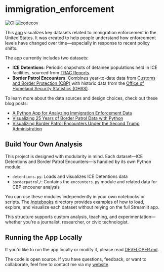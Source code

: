 # immigration_enforcement
[![CI](https://github.com/arilamstein/immigration_enforcement/actions/workflows/lint.yml/badge.svg)](https://github.com/arilamstein/immigration_enforcement/actions/workflows/lint.yml)
[![codecov](https://codecov.io/gh/arilamstein/immigration_enforcement/graph/badge.svg?token=2RYIEPNAR2)](https://codecov.io/gh/arilamstein/immigration_enforcement)

This [app](https://immigration-enforcement.streamlit.app/) visualizes key datasets related to immigration enforcement in the United States. It was created to help people understand how enforcement levels have changed over time—especially in response to recent policy shifts.

The app currently includes two datasets:

- **ICE Detentions**: Periodic snapshots of detainee populations held in ICE facilities, sourced from [TRAC Reports](https://tracreports.org/immigration/detentionstats/pop_agen_table.html).
- **Border Patrol Encounters**: Combines year-to-date data from [Customs and Border Protection (CBP)](https://www.cbp.gov/document/stats/southwest-land-border-encounters) with historic data from the [Office of Homeland Security Statistics (OHSS)](https://ohss.dhs.gov/khsm/cbp-encounters).

To learn more about the data sources and design choices, check out these blog posts:

- [A Python App for Analyzing Immigration Enforcement Data](https://arilamstein.com/blog/2025/07/21/a-python-app-for-analyzing-immigration-enforcement-data/)
- [Visualizing 25 Years of Border Patrol Data with Python](https://arilamstein.com/blog/2025/10/06/visualizing-25-years-border-patrol-data-python/)
- [Visualizing Border Patrol Encounters Under the Second Trump Administration](https://arilamstein.com/blog/2025/10/16/visualizing-border-patrol-encounters-under-the-second-trump-administration/)

## Build Your Own Analysis

This project is designed with modularity in mind. Each dataset—ICE Detentions and Border Patrol Encounters—is handled by its own Python module:

- `detentions.py`: Loads and visualizes ICE Detentions data
- `borderpatrol/`: Contains the `encounters.py` module and related data for CBP encouner analysis

You can use these modules independently in your own notebooks or scripts. The [/notebooks](/notebooks) directory provides examples of how to load, explore, and visualize each dataset without relying on the full Streamlit app.

This structure supports custom analysis, teaching, and experimentation—whether you're a journalist, researcher, or civic technologist.

## Running the App Locally

If you'd like to run the app locally or modify it, please read [DEVELOPER.md](/DEVELOPER.md).

The code is open source. If you have questions, feedback, or want to collaborate, feel free to contact me via my [website](https://arilamstein.com).
